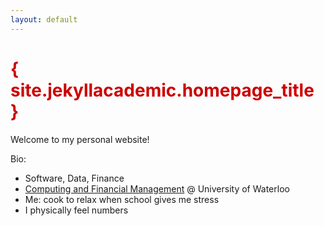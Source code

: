 ```yaml
---
layout: default
---
```


<h1 style="color: #cc0000;">{ site.jekyllacademic.homepage_title }</h1>

Welcome to my personal website!

Bio:
* Software, Data, Finance
* [Computing and Financial Management](https://uwaterloo.ca/computing-financial-management/) @ University of Waterloo
* Me: cook to relax when school gives me stress
* I physically feel numbers
